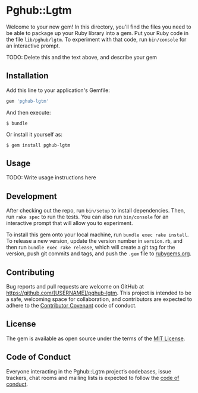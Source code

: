 # Pghub::Lgtm

Welcome to your new gem! In this directory, you'll find the files you need to be able to package up your Ruby library into a gem. Put your Ruby code in the file `lib/pghub/lgtm`. To experiment with that code, run `bin/console` for an interactive prompt.

TODO: Delete this and the text above, and describe your gem

## Installation

Add this line to your application's Gemfile:

```ruby
gem 'pghub-lgtm'
```

And then execute:

    $ bundle

Or install it yourself as:

    $ gem install pghub-lgtm

## Usage

TODO: Write usage instructions here

## Development

After checking out the repo, run `bin/setup` to install dependencies. Then, run `rake spec` to run the tests. You can also run `bin/console` for an interactive prompt that will allow you to experiment.

To install this gem onto your local machine, run `bundle exec rake install`. To release a new version, update the version number in `version.rb`, and then run `bundle exec rake release`, which will create a git tag for the version, push git commits and tags, and push the `.gem` file to [rubygems.org](https://rubygems.org).

## Contributing

Bug reports and pull requests are welcome on GitHub at https://github.com/[USERNAME]/pghub-lgtm. This project is intended to be a safe, welcoming space for collaboration, and contributors are expected to adhere to the [Contributor Covenant](http://contributor-covenant.org) code of conduct.

## License

The gem is available as open source under the terms of the [MIT License](http://opensource.org/licenses/MIT).

## Code of Conduct

Everyone interacting in the Pghub::Lgtm project’s codebases, issue trackers, chat rooms and mailing lists is expected to follow the [code of conduct](https://github.com/[USERNAME]/pghub-lgtm/blob/master/CODE_OF_CONDUCT.md).
